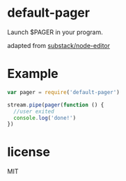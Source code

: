 default-pager
======

Launch $PAGER in your program.

adapted from [substack/node-editor](https://github.com/substack/node-editor)

Example
=======

``` js
var pager = require('default-pager')

stream.pipe(pager(function () {
  //user exited
  console.log('done!')
})
```

license
=======

MIT
